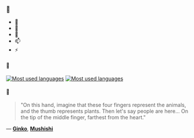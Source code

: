 ### 👋

- 🔭
- 🌱
- 💬
- 📫
- ⚡

#### 🧏

[![Most used languages](https://github-readme-stats-aynah.vercel.app/api/top-langs/?username=aynh&theme=solarized-dark&langs_count=6&layout=compact&hide_title=true)](https://github.com/anuraghazra/github-readme-stats#gh-dark-mode-only)
[![Most used languages](https://github-readme-stats-aynah.vercel.app/api/top-langs/?username=aynh&theme=solarized-light&langs_count=6&layout=compact&hide_title=true)](https://github.com/anuraghazra/github-readme-stats#gh-light-mode-only)

#### 💬

> "On this hand, imagine that these four fingers represent the animals, and the thumb represents plants. Then let's say people are here... On the tip of the middle finger, farthest from the heart."

&mdash; [**Ginko**](https://myanimelist.net/character.php?q=Ginko&cat=character), [**Mushishi**](https://myanimelist.net/search/all?q=Mushishi&cat=all)
